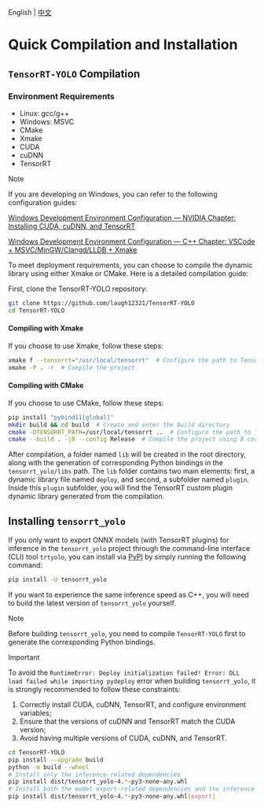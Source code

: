 English | [中文](../cn/build_and_install.md)

# Quick Compilation and Installation

## `TensorRT-YOLO` Compilation

### Environment Requirements

- Linux: gcc/g++
- Windows: MSVC
- CMake
- Xmake
- CUDA
- cuDNN
- TensorRT

> [!NOTE]  
> If you are developing on Windows, you can refer to the following configuration guides:
> 
> [Windows Development Environment Configuration — NVIDIA Chapter: Installing CUDA, cuDNN, and TensorRT](https://www.cnblogs.com/laugh12321/p/17830096.html) 
> 
> [Windows Development Environment Configuration — C++ Chapter: VSCode + MSVC/MinGW/Clangd/LLDB + Xmake](https://www.cnblogs.com/laugh12321/p/17827624.html) 

To meet deployment requirements, you can choose to compile the dynamic library using either Xmake or CMake. Here is a detailed compilation guide:

First, clone the TensorRT-YOLO repository:

```bash
git clone https://github.com/laugh12321/TensorRT-YOLO   
cd TensorRT-YOLO
```

#### Compiling with Xmake

If you choose to use Xmake, follow these steps:

```bash
xmake f --tensorrt="/usr/local/tensorrt"  # Configure the path to TensorRT
xmake -P . -r  # Compile the project
```

#### Compiling with CMake

If you choose to use CMake, follow these steps:

```bash
pip install "pybind11[global]"
mkdir build && cd build  # Create and enter the build directory
cmake -DTENSORRT_PATH=/usr/local/tensorrt ..  # Configure the path to TensorRT
cmake --build . -j8 --config Release  # Compile the project using 8 cores
```

After compilation, a folder named `lib` will be created in the root directory, along with the generation of corresponding Python bindings in the `tensorrt_yolo/libs` path. The `lib` folder contains two main elements: first, a dynamic library file named `deploy`, and second, a subfolder named `plugin`. Inside this `plugin` subfolder, you will find the TensorRT custom plugin dynamic library generated from the compilation.

## Installing `tensorrt_yolo`

If you only want to export ONNX models (with TensorRT plugins) for inference in the `tensorrt_yolo` project through the command-line interface (CLI) tool `trtyolo`, you can install via [PyPI](https://pypi.org/project/tensorrt-yolo) by simply running the following command:

```bash
pip install -U tensorrt_yolo
```

If you want to experience the same inference speed as C++, you will need to build the latest version of `tensorrt_yolo` yourself.

> [!NOTE]  
> Before building `tensorrt_yolo`, you need to compile `TensorRT-YOLO` first to generate the corresponding Python bindings.
> 

> [!IMPORTANT]   
> To avoid the `RuntimeError: Deploy initialization failed! Error: DLL load failed while importing pydeploy` error when building `tensorrt_yolo`, it is strongly recommended to follow these constraints:
>
> 1. Correctly install CUDA, cuDNN, TensorRT, and configure environment variables;
> 2. Ensure that the versions of cuDNN and TensorRT match the CUDA version;
> 3. Avoid having multiple versions of CUDA, cuDNN, and TensorRT.

```bash
cd TensorRT-YOLO
pip install --upgrade build
python -m build --wheel
# Install only the inference-related dependencies
pip install dist/tensorrt_yolo-4.*-py3-none-any.whl
# Install both the model export-related dependencies and the inference-related dependencies
pip install dist/tensorrt_yolo-4.*-py3-none-any.whl[export]
```
